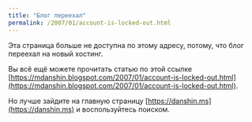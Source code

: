```yaml
---
title: "Блог переехал"
permalink: /2007/01/account-is-locked-out.html
---
```

Эта страница больше не доступна по этому адресу, потому, что блог переехал на новый хостинг.

Вы всё ещё можете прочитать статью по этой ссылке [https://mdanshin.blogspot.com/2007/01/account-is-locked-out.html](https://mdanshin.blogspot.com/2007/01/account-is-locked-out.html).

Но лучше зайдите на главную страницу [https://danshin.ms](https://danshin.ms) и воспользуйтесь поиском.